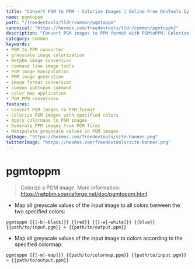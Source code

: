 ```yaml
---
title: "Convert PGM to PPM - Colorize Images | Online Free DevTools by Hexmos"
name: pgmtoppm
path: "/freedevtools/tldr/common/pgmtoppm"
canonical: "https://hexmos.com/freedevtools/tldr/common/pgmtoppm/"
description: "Convert PGM images to PPM format with PGMtoPPM. Colorize greyscale images and apply color maps easily. Free online tool, no registration required."
category: common
keywords:
- PGM to PPM converter
- greyscale image colorization
- Netpbm image conversion
- command line image tools
- PGM image manipulation
- PPM image generation
- image format conversion
- common pgmtoppm command
- color map application
- PGM PPM conversion
features:
- Convert PGM images to PPM format
- Colorize PGM images with specified colors
- Apply colormaps to PGM images
- Generate PPM images from PGM files
- Manipulate greyscale values in PGM images
ogImage: "https://hexmos.com/freedevtools/site-banner.png"
twitterImage: "https://hexmos.com/freedevtools/site-banner.png"
---
```


# pgmtoppm

> Colorize a PGM image.
> More information: <https://netpbm.sourceforge.net/doc/pgmtoppm.html>.

- Map all greyscale values of the input image to all colors between the two specified colors:

`pgmtoppm {{[-b|-black]}} {{red}} {{[-w|-white]}} {{blue}} {{path/to/input.pgm}} > {{path/to/output.ppm}}`

- Map all greyscale values of the input image to colors according to the specified colormap:

`pgmtoppm {{[-m|-map]}} {{path/to/colormap.ppm}} {{path/to/input.pgm}} > {{path/to/output.ppm}}`
